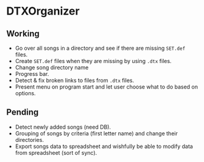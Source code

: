 # DTXOrganizer

## Working

* Go over all songs in a directory and see if there are missing `SET.def` files.
* Create `SET.def` files when they are missing by using `.dtx` files.
* Change song directory name
* Progress bar.
* Detect & fix broken links to files from `.dtx` files.
* Present menu on program start and let user choose what to do based on options.

## Pending

* Detect newly added songs (need DB).
* Grouping of songs by criteria (first letter name) and change their directories.
* Export songs data to spreadsheet and wishfully be able to modify data from spreadsheet (sort of sync).